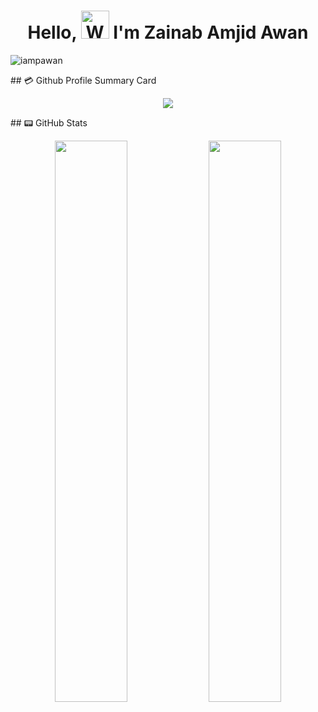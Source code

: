 <h1 align="center"> Hello, <img src="https://raw.githubusercontent.com/nixin72/nixin72/master/wave.gif" 
alt="Waving hand animated gif"
height="45"
width="45" /> I'm Zainab Amjid Awan</h1>
<p align="left"> <img src="https://komarev.com/ghpvc/?username=ZainabAmjidAwan&label=Views&color=blue&style=plastic&style=for-the-badge" alt="iampawan" /> </p>
## 💳 Github Profile Summary Card

<p align="center">

  <img src="https://github-profile-summary-cards.vercel.app/api/cards/profile-details?username=ZainabAmjidAwan&theme=vue"/>

</p>
## 📟 GitHub Stats
<p align="center">
  <img width="48%" src="https://github-readme-stats.vercel.app/api?username=ZainabAmjidAwan&show_icons=true&theme=vue" />
  <img width="48%" src="https://github-readme-streak-stats.herokuapp.com/?user=ZainabAmjidAwan&theme=vue" />

</p>
